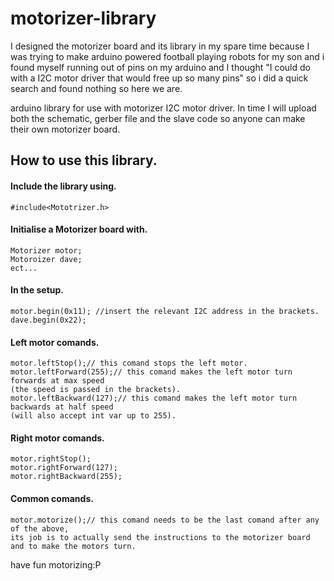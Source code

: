 # motorizer-library

I designed the motorizer board and its library in my spare time because I was trying to make arduino powered football playing
robots for my son and i found myself running out of pins on my arduino and I thought "I could do with a I2C motor driver that 
would free up so many pins" so i did a quick search and found nothing so here we are.


arduino library for use with motorizer I2C motor driver.
In time I will upload both the schematic, gerber file and the slave code so anyone can make their own motorizer board.

##  How to use this library.

#### Include the library using.
```
#include<Mototrizer.h>
```

#### Initialise a Motorizer board with.
```
Motorizer motor;
Motoroizer dave;
ect... 
```

#### In the setup.
```
motor.begin(0x11); //insert the relevant I2C address in the brackets.
dave.begin(0x22); 
```

#### Left motor comands.
```
motor.leftStop();// this comand stops the left motor.
motor.leftForward(255);// this comand makes the left motor turn forwards at max speed 
(the speed is passed in the brackets).
motor.leftBackward(127);// this comand makes the left motor turn backwards at half speed
(will also accept int var up to 255).
```

#### Right motor comands.
```
motor.rightStop();
motor.rightForward(127);
motor.rightBackward(255);
```

#### Common comands.
```
motor.motorize();// this comand needs to be the last comand after any of the above,
its job is to actually send the instructions to the motorizer board and to make the motors turn.
```

have fun motorizing:P
